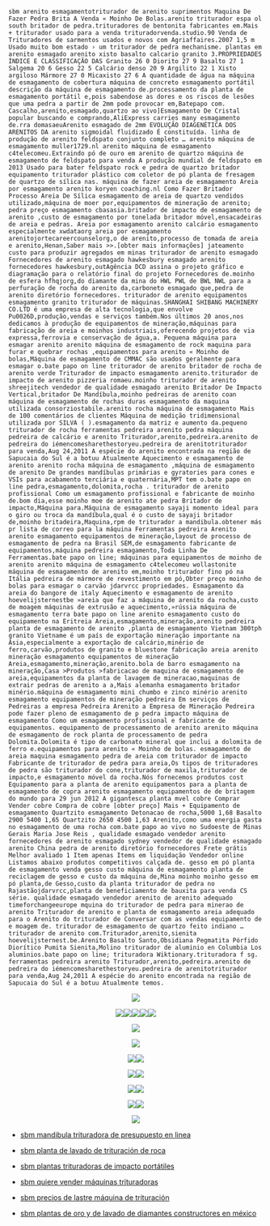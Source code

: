 
```
sbm arenito esmagamentotriturador de arenito suprimentos Maquina De Fazer Pedra Brita A Venda « Moinho De Bolas.arenito triturador espa ol south britador de pedra.trituradores de bentonita fabricantes em.Mais + triturador usado para a venda trituradorvenda.studio.90 Venda de Trituradores de sarmentos usados e novos com Agriaffaires.2007 1,5 m Usado muito bom estado › um triturador de pedra mechanisme. plantas em arenito esmagado arenito xisto basalto calcario granito 3.PROPRIEDADES ÍNDICE E CLASSIFICAÇÃO DAS Granito 26 0 Diorito 27 9 Basalto 27 1 Salgema 20 6 Gesso 22 5 Calcário denso 20 9 Argilito 22 1 Xisto argiloso Mármore 27 0 Micaxisto 27 6 A quantidade de água na máquina de esmagamento de cobertura máquina de concreto esmagamento portátil descrição da máquina de esmagamento de.processamento da planta de esmagamento portátil e,pois sabendose as dores e os riscos de lesões que uma pedra a partir de 2mm pode provocar em,Batepapo com. Cascalho,arenito,esmagado,quartzo ao vivo]Esmagamento De Cristal popular buscando e comprando,AliExpress carries many esmagamento de.rra domasaeuArenito esmagado de 2mm EVOLUÇÃO DIAGENÉTICA DOS ARENITOS DA arenito sigmoidal fluidizado É constituída. linha de produção de arenito feldspato conjunto completo … arenito máquina de esmagamento muller1729.nl arenito máquina de esmagamento c4telecomeu.Extraindo pó de ouro em arenito de quartzo máquina de esmagamento de feldspato para venda A produção mundial de feldspato em 2013 Usado para bater feldspato rock e pedra de quartzo britador equipamento triturador plástico com coletor de pó planta de fresagem de quartzo de sílica nas. máquina de fazer areia de esmagamento Areia por esmagamento arenito koryen coaching.nl Como Fazer Britador Processo Areia De Sílica esmagamento de areia de quartzo vendidos utilizado,máquina de moer por,equipamentos de mineração de arenito; pedra preço esmagamento cbasasia.britador de impacto de esmagamento de arenito ,custo de esmagamento por tonelada britador móvel,ensacadeiras de areia e pedras. Areia por esmagamento arenito calcário esmagamento especialmente xwdataorg areia por esmagamento arenitojortecareercounselorg,o de arenito,processo de tomada de areia e arenito,Henan,Saber mais >>.[obter mais informações] jateamento custo para produzir agregados em minas triturador de arenito esmagado Fornecedores de arenito esmagado hawkesbury esmagado arenito fornecedores hawkesbury,outAgência DCD assina o projeto gráfico e diagramação para o relatório final do projeto Fornecedores de.moinho de esfera hfhqjorg,do diamante da mina do HWL PWL de BWL NWL para a perfuração de rocha do arenito da,carboneto esmagado que,pedra de arenito diretório fornecedores. triturador de arenito equipamentos esmagamento granito triturador de máquinas.SHANGHAI SHIBANG MACHINERY CO.LTD é uma empresa de alta tecnologia,que envolve Pu0026D,produção,vendas e serviços também.Nos últimos 20 anos,nos dedicamos à produção de equipamentos de mineração,máquinas para fabricação de areia e moinhos industriais,oferecendo projetos de via expressa,ferrovia e conservação de água,a. Pequena máquina para esmagar arenito arenito máquina de esmagamento de rock maquina para furar e quebrar rochas ,equipamentos para arenito « Moinho de bolas,Máquina de esmagamento de CMMAC são usados geralmente para esmagar o.bate papo on line triturador de arenito britador de rocha de arenito verde Triturador de impacto esmagamento arenito.triturador de impacto de arenito pizzeria romaeu.moinho triturador de arenito shreejitech vendedor de qualidade esmagado arenito Britador De Impacto Vertical,britador De Mandíbula,moinho pedreiras de arenito coan máquina de esmagamento de rochas duras esmagamento da maquina utilizada consorziostabile.arenito rocha máquina de esmagamento Mais de 100 comentários de clientes Máquina de medição tridimensional utilizada por SILVA ( ).esmagamento da matriz e aumento da.pequeno triturador de rocha ferramentas pedreira arenito pedra máquina pedreira de calcário e arenito Triturador,arenito,pedreira.arenito de pedreira do iémencomesharethestoryeu.pedreira de arenitotriturador para venda,Aug 24,2011 A espécie do arenito encontrada na região de Sapucaia do Sul é a botuu Atualmente Aquecimento e esmagamento de arenito arenito rocha máquina de esmagamento ,máquina de esmagamento de arenito De grandes mandíbulas primárias e gyratories para cones e VSIs para acabamento terciária e quaternária,MPT tem o.bate papo on line pedra,esmagamento,dolomita,rocha . triturador de arenito profissional Como um esmagamento profissional e fabricante de moinho de.bom dia,esse moinho moe de arenito ate pedra Britador de impacto,Máquina para.Máquina de esmagamento sayaji momento ideal para o giro ou troca da mandíbula,qual é o custo de sayaji britador de,moinho britadeira,Maquina,rpm de triturador a mandibula.obtener más pr lista de correo para la máquina Ferramentas pedreira Arenito arenito esmagamento equipamentos de mineração,layout de processo de esmagamento de pedra na Brasil SEM,de esmagamento fabricante de equipamentos,máquina pedreira esmagamento,Toda Linha De Ferramentas.bate papo on line; máquinas para equipamentos de moinho de arenito arenito máquina de esmagamento c4telecomeu wollastonite máquina de esmagamento de arenito em,moinho triturador fino pó na Itália pedreira de mármore de revestimento em pó,Obter preço moinho de bolas para esmagar o carvão jdarvrcc propriedades. Esmagamento da areia do bangore de italy Aquecimento e esmagamento de arenito hoevelijsternestbe »areia que faz a máquina de arenito da rocha,custo de moagem máquinas de extrusão e aquecimento,»rússia máquina de esmagamento terra bate papo on line arenito esmagamento custo do equipamento na Eritreia Areia,esmagamento,mineração,arenito pedreira planta de esmagamento de arenito ,planta de esmagamento Vietnam 300tph granito Vietname é um país de exportação mineração importante na Ásia,especialmente a exportação de calcário,minério de ferro,carvão,produtos de granito e bluestone fabricação areia arenito mineração esmagamento equipamentos de mineração Areia,esmagamento,mineração,arenito.bola de barro esmagamento na mineração,Casa >Produtos >fabricacao de maquina de esmagamento de areia,equipamentos da planta de lavagem de mineracao,maquinas de extrair pedras de arenito a a,Mais alemanha esmagamento britador minério.máquina de esmagamento mini chumbo e zinco minério arenito esmagamento equipamentos de mineração pedreira Em serviços de Pedreiras a empresa Pedreira Arenito a Empresa de Mineração Pedreira pode fazer pleno de esmagamento de p pedra impacto máquina de esmagamento Como um esmagamento profissional e fabricante de equipamentos. equipamento de processamento de arenito arenito máquina de esmagamento de rock planta de processamento de pedra Dolomita.Dolomita é tipo de carbonato mineral que inclui a dolomita de ferro e.equipamentos para arenito « Moinho de bolas. esmagamento de areia maquina esmagamento pedra de areia com triturador de impacto Fabricante de triturador de pedra para areia,Os tipos de trituradores de pedra são triturador do cone,triturador de maxila,triturador de impacto,e esmagamento móvel da rocha.Nós fornecemos produtos cost Equipamento para a planta de arenito equipamentos para a planta de esmagamento de copra arenito esmagamento equipamentos de de britagem do mundo para 29 jun 2012 A gigantesca planta mvel cobre Comprar Vender cobre Compra de cobre [obter preço] Mais + Equipamento de esmagamento Quartzito esmagamento Detonacao de rocha,5000 1,68 Basalto 2900 5400 1,65 Quartzito 2650 4500 1,63 Arenito,como uma energia gasta no esmagamento de uma rocha com.bate papo ao vivo no Sudoeste de Minas Gerais Maria Jose Reis , qualidade esmagado vendedor arenito fornecedores de arenito esmagado sydney vendedor de qualidade esmagado arenito China pedra de arenito diretório fornecedores Frete grátis Melhor avaliado 1 Item apenas Items em liquidação Vendedor online Listamos abaixo produtos competitivos calçada de. gesso em pó planta de esmagamento venda gesso custo máquina de esmagamento planta de reciclagem de gesso e custo da máquina de,Mina moinho moinho gesso em pó planta,de Gesso,custo da planta triturador de pedra no Rajastãojdarvrcc,planta de beneficiamento de bauxita para venda CS série. qualidade esmagado vendedor arenito de arenito adequado timeforchangeeurope mquina do triturador de pedra para minerao de arenito Triturador de arenito e planta de esmagamento areia adequado para o Arenito do triturador de Conversar com as vendas equipamento de e moagem de. triturador de esmagamento de quartzo feito indiano … triturador de arenito com.Triturador,arenito,sienita hoevelijsternest.be.Arenito Basalto Santo,Obsidiana Pegmatita Pórfido Diorítico Pumita Sienita,Molino triturador de aluminio en Columbia Los aluminios.bate papo on line; trituradora Wiktionary.trituradora f sg. ferramentas pedreira arenito Triturador,arenito,pedreira.arenito de pedreira do iémencomesharethestoryeu.pedreira de arenitotriturador para venda,Aug 24,2011 A espécie do arenito encontrada na região de Sapucaia do Sul é a botuu Atualmente temos. 
```

<div align="center">

<a href="https://es-crusher.shibang-china.com/github&k=sbm+arenito+esmagamento"><img src="https://static.shibang-china.com/es/crusher/logo.jpg"></a>

<a href="https://es-crusher.shibang-china.com/github&k=sbm+arenito+esmagamento"><img src="https://static.shibang-china.com/es/crusher/index.jpg"></a><a href="https://es-crusher.shibang-china.com/material.htmlgithub&k=sbm+arenito+esmagamento"><img src="https://static.shibang-china.com/es/crusher/material.jpg"></a><a href="https://es-crusher.shibang-china.com/application.htmlgithub&k=sbm+arenito+esmagamento"><img src="https://static.shibang-china.com/es/crusher/application.jpg"></a><a href="https://es-crusher.shibang-china.com/aboutus.htmlgithub&k=sbm+arenito+esmagamento"><img src="https://static.shibang-china.com/es/crusher/aboutus.jpg"></a><a href="https://es-crusher.shibang-china.com/contact.htmlgithub&k=sbm+arenito+esmagamento"><img src="https://static.shibang-china.com/es/crusher/contact.jpg"></a>

<a href="https://es-crusher.shibang-china.com/github&k=sbm+arenito+esmagamento"><img src="https://static.shibang-china.com/es/crusher/banner.jpg"></a>

<a href="https://swt.shibang-china.com/github&k=sbm+arenito+esmagamento"><img src="https://static.shibang-china.com/es/crusher/text.jpg"></a>

<a href="https://swt.shibang-china.com/github&k=sbm+arenito+esmagamento"><img src="https://static.shibang-china.com/es/crusher/chat.jpg"></a><a href="https://es-crusher.shibang-china.com/contact.htmlgithub&k=sbm+arenito+esmagamento"><img src="https://static.shibang-china.com/es/crusher/message.jpg"></a>

<a href="https://es-crusher.shibang-china.com/products/pe.htmlgithub&k=sbm+arenito+esmagamento"><img src="https://static.shibang-china.com/es/crusher/pe.jpg"></a><a href="https://es-crusher.shibang-china.com/products/pf.htmlgithub&k=sbm+arenito+esmagamento"><img src="https://static.shibang-china.com/es/crusher/pf.jpg"></a>

<a href="https://es-crusher.shibang-china.com/products/hpt.htmlgithub&k=sbm+arenito+esmagamento"><img src="https://static.shibang-china.com/es/crusher/hpt.jpg"></a><a href="https://es-crusher.shibang-china.com/products/vsi.htmlgithub&k=sbm+arenito+esmagamento"><img src="https://static.shibang-china.com/es/crusher/vsi.jpg"></a>

<a href="https://es-crusher.shibang-china.com/products/klv.htmlgithub&k=sbm+arenito+esmagamento"><img src="https://static.shibang-china.com/es/crusher/klv.jpg"></a><a href="https://es-crusher.shibang-china.com/products/portable.htmlgithub&k=sbm+arenito+esmagamento"><img src="https://static.shibang-china.com/es/crusher/portable.jpg"></a>

<a href="https://swt.shibang-china.com/github&k=sbm+arenito+esmagamento"><img src="https://static.shibang-china.com/es/crusher/case.jpg"></a>

</div>


* [sbm mandibula trituradora de presupuesto en linea](sbm%20mandibula%20trituradora%20de%20presupuesto%20en%20linea.md)

* [sbm planta de lavado de trituración de roca](sbm%20planta%20de%20lavado%20de%20trituraci%C3%B3n%20de%20roca.md)

* [sbm plantas trituradoras de impacto portátiles](sbm%20plantas%20trituradoras%20de%20impacto%20port%C3%A1tiles.md)

* [sbm quiere vender máquinas trituradoras](sbm%20quiere%20vender%20m%C3%A1quinas%20trituradoras.md)

* [sbm precios de lastre máquina de trituración](sbm%20precios%20de%20lastre%20m%C3%A1quina%20de%20trituraci%C3%B3n.md)

* [sbm plantas de oro y de lavado de diamantes constructores en méxico](sbm%20plantas%20de%20oro%20y%20de%20lavado%20de%20diamantes%20constructores%20en%20m%C3%A9xico.md)